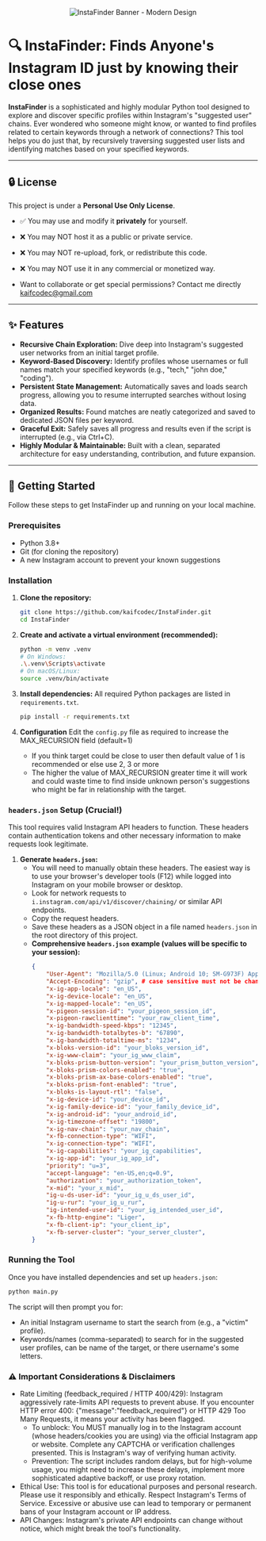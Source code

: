 <p align="center">
  <img src="https://placehold.co/800x250/3498db/ecf0f1?font=Montserrat&text=InstaFinder%0AFind+Anyone's+Instagram+ID" alt="InstaFinder Banner - Modern Design">
</p>

# 🔍 InstaFinder: Finds Anyone's Instagram ID just by knowing their close ones

**InstaFinder** is a sophisticated and highly modular Python tool designed to explore and discover specific profiles within Instagram's "suggested user" chains. Ever wondered who someone might know, or wanted to find profiles related to certain keywords through a network of connections? This tool helps you do just that, by recursively traversing suggested user lists and identifying matches based on your specified keywords.

---
## 🔒 License

This project is under a **Personal Use Only License**.

- ✅ You may use and modify it **privately** for yourself.
- ❌ You may NOT host it as a public or private service.
- ❌ You may NOT re-upload, fork, or redistribute this code.
- ❌ You may NOT use it in any commercial or monetized way.

- Want to collaborate or get special permissions? Contact me directly kaifcodec@gmail.com
---

## ✨ Features

* **Recursive Chain Exploration:** Dive deep into Instagram's suggested user networks from an initial target profile.
* **Keyword-Based Discovery:** Identify profiles whose usernames or full names match your specified keywords (e.g., "tech," "john doe," "coding").
* **Persistent State Management:** Automatically saves and loads search progress, allowing you to resume interrupted searches without losing data.
* **Organized Results:** Found matches are neatly categorized and saved to dedicated JSON files per keyword.
* **Graceful Exit:** Safely saves all progress and results even if the script is interrupted (e.g., via Ctrl+C).
* **Highly Modular & Maintainable:** Built with a clean, separated architecture for easy understanding, contribution, and future expansion.

---

## 🚀 Getting Started

Follow these steps to get InstaFinder up and running on your local machine.

### Prerequisites

* Python 3.8+
* Git (for cloning the repository)
* A new Instagram account to prevent your known suggestions
### Installation

1.  **Clone the repository:**
    ```bash
    git clone https://github.com/kaifcodec/InstaFinder.git
    cd InstaFinder
    ```

2.  **Create and activate a virtual environment (recommended):**
    ```bash
    python -m venv .venv
    # On Windows:
    .\.venv\Scripts\activate
    # On macOS/Linux:
    source .venv/bin/activate
    ```

3.  **Install dependencies:**
    All required Python packages are listed in `requirements.txt`.
    ```bash
    pip install -r requirements.txt
    ```
4.  **Configuration**
    Edit the `config.py` file as required to increase the MAX_RECURSION field (default=1)

    - If you think target could be close to user then default value of 1 is recommended or else use 2, 3 or more
    - The higher the value of MAX_RECURSION greater time it will work and could waste time to find inside unknown person's suggestions who might be far in relationship with the target.
      
### `headers.json` Setup (Crucial!)

This tool requires valid Instagram API headers to function. These headers contain authentication tokens and other necessary information to make requests look legitimate.

1.  **Generate `headers.json`:**
    * You will need to manually obtain these headers. The easiest way is to use your browser's developer tools (F12) while logged into Instagram on your mobile browser or desktop.
    * Look for network requests to `i.instagram.com/api/v1/discover/chaining/` or similar API endpoints.
    * Copy the request headers.
    * Save these headers as a JSON object in a file named `headers.json` in the root directory of this project.
    * **Comprehensive `headers.json` example (values will be specific to your session):**
        ```json
        {
            "User-Agent": "Mozilla/5.0 (Linux; Android 10; SM-G973F) AppleWebKit/537.36 (KHTML, like Gecko) Chrome/91.0.4472.101 Mobile Safari/537.36",
            "Accept-Encoding": "gzip", # case sensitive must not be changed
            "x-ig-app-locale": "en_US",
            "x-ig-device-locale": "en_US",
            "x-ig-mapped-locale": "en_US",
            "x-pigeon-session-id": "your_pigeon_session_id",
            "x-pigeon-rawclienttime": "your_raw_client_time",
            "x-ig-bandwidth-speed-kbps": "12345",
            "x-ig-bandwidth-totalbytes-b": "67890",
            "x-ig-bandwidth-totaltime-ms": "1234",
            "x-bloks-version-id": "your_bloks_version_id",
            "x-ig-www-claim": "your_ig_www_claim",
            "x-bloks-prism-button-version": "your_prism_button_version",
            "x-bloks-prism-colors-enabled": "true",
            "x-bloks-prism-ax-base-colors-enabled": "true",
            "x-bloks-prism-font-enabled": "true",
            "x-bloks-is-layout-rtl": "false",
            "x-ig-device-id": "your_device_id",
            "x-ig-family-device-id": "your_family_device_id",
            "x-ig-android-id": "your_android_id",
            "x-ig-timezone-offset": "19800",
            "x-ig-nav-chain": "your_nav_chain",
            "x-fb-connection-type": "WIFI",
            "x-ig-connection-type": "WIFI",
            "x-ig-capabilities": "your_ig_capabilities",
            "x-ig-app-id": "your_ig_app_id",
            "priority": "u=3",
            "accept-language": "en-US,en;q=0.9",
            "authorization": "your_authorization_token",
            "x-mid": "your_x_mid",
            "ig-u-ds-user-id": "your_ig_u_ds_user_id",
            "ig-u-rur": "your_ig_u_rur",
            "ig-intended-user-id": "your_ig_intended_user_id",
            "x-fb-http-engine": "Liger",
            "x-fb-client-ip": "your_client_ip",
            "x-fb-server-cluster": "your_server_cluster",
        }
        ```

### Running the Tool

Once you have installed dependencies and set up `headers.json`:

```bash
python main.py
```

The script will then prompt you for:
 * An initial Instagram username to start the search from (e.g., a "victim" profile).
 * Keywords/names (comma-separated) to search for in the suggested user profiles, can be name of the target, or there username's some letters.

### ⚠️ Important Considerations & Disclaimers
 * Rate Limiting (feedback_required / HTTP 400/429):
   Instagram aggressively rate-limits API requests to prevent abuse. If you encounter HTTP error 400: {"message":"feedback_required"} or HTTP 429 Too Many Requests, it means your activity has been flagged.
   * To unblock: You MUST manually log in to the Instagram account (whose headers/cookies you are using) via the official Instagram app or website. Complete any CAPTCHA or verification challenges presented. This is Instagram's way of verifying human activity.
   * Prevention: The script includes random delays, but for high-volume usage, you might need to increase these delays, implement more sophisticated adaptive backoff, or use proxy rotation.
 * Ethical Use: This tool is for educational purposes and personal research. Please use it responsibly and ethically. Respect Instagram's Terms of Service. Excessive or abusive use can lead to temporary or permanent bans of your Instagram account or IP address.
 * API Changes: Instagram's private API endpoints can change without notice, which might break the tool's functionality.


